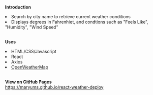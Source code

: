 <b>Introduction</b>
<li> Search by city name to retrieve current weather conditions </li>
<li> Displays degrees in Fahrenhiet, and condtions such as "Feels Like", "Humidity", "Wind Speed" </li> 
<br>

<b> Uses </b>
<li> HTML/CSS/Javascript </li>
<li> React </li> 
<li> Axios </li> 
<li> <a href="https://openweathermap.org">OpenWeatherMap</a></li> 
<br>


  <b>View on GitHub Pages </b> <br>
  <a href="https://maryums.github.io/react-weather-deploy"> https://maryums.github.io/react-weather-deploy </a>
